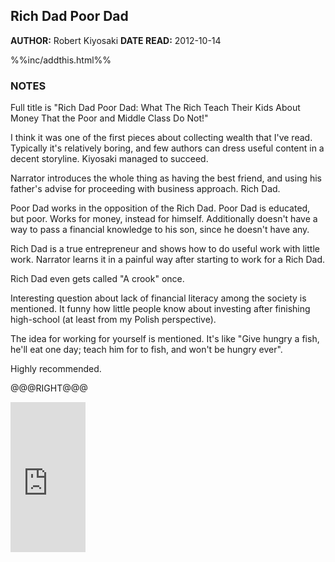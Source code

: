 Rich Dad Poor Dad
---------------

**AUTHOR:** Robert Kiyosaki 
**DATE READ:** 2012-10-14

%%inc/addthis.html%%

### NOTES ###

Full title is "Rich Dad Poor Dad: What The Rich Teach Their Kids About Money That the Poor
and Middle Class Do Not!"

I think it was one of the first pieces about collecting wealth that I've
read. Typically it's relatively boring, and few authors can dress useful
content in a decent storyline. Kiyosaki managed to succeed.

Narrator introduces the whole thing as having the best friend, and using his
father's advise for proceeding with business approach. Rich Dad.

Poor Dad works in the opposition of the Rich Dad. Poor Dad is educated, but
poor. Works for money, instead for himself. Additionally doesn't have a way
to pass a financial knowledge to his son, since he doesn't have any.

Rich Dad is a true entrepreneur and shows how to do useful work with little
work. Narrator learns it in a painful way after starting to work for a Rich
Dad.

Rich Dad even gets called "A crook" once.

Interesting question about lack of financial literacy among the society is
mentioned. It funny how little people know about investing after finishing
high-school (at least from my Polish perspective). 

The idea for working for yourself is mentioned. It's like "Give hungry a
fish, he'll eat one day; teach him for to fish, and won't be hungry ever".

Highly recommended.

@@@RIGHT@@@

<iframe src="http://rcm.amazon.com/e/cm?lt1=_blank&bc1=FFFFFF&IS2=1&npa=1&bg1=FFFFFF&fc1=000000&lc1=FF0000&t=wojcadamkoszh-20&o=1&p=8&l=as4&m=amazon&f=ifr&ref=ss_til&asins=1612680011" style="width:120px;height:240px;" scrolling="no" marginwidth="0" marginheight="0" frameborder="0"></iframe>
